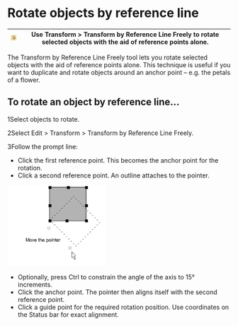 # Rotate objects by reference line

| ![TransformByReferenceLineFreely.png](assets/TransformByReferenceLineFreely.png) | Use Transform > Transform by Reference Line Freely to rotate selected objects with the aid of reference points alone. |
| -------------------------------------------------------------------------------- | --------------------------------------------------------------------------------------------------------------------- |

The Transform by Reference Line Freely tool lets you rotate selected objects with the aid of reference points alone. This technique is useful if you want to duplicate and rotate objects around an anchor point – e.g. the petals of a flower.

## To rotate an object by reference line...

1Select objects to rotate.

2Select Edit > Transform > Transform by Reference Line Freely.

3Follow the prompt line:

- Click the first reference point. This becomes the anchor point for the rotation.
- Click a second reference point. An outline attaches to the pointer.

![transform00049.png](assets/transform00049.png)

- Optionally, press Ctrl to constrain the angle of the axis to 15° increments.
- Click the anchor point. The pointer then aligns itself with the second reference point.
- Click a guide point for the required rotation position. Use coordinates on the Status bar for exact alignment.

